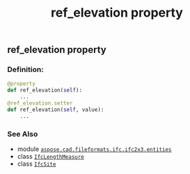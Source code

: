 ﻿---
title: ref_elevation property
second_title: Aspose.CAD for Python via .NET API References
description: 
type: docs
weight: 150
url: /python-net/aspose.cad.fileformats.ifc.ifc2x3.entities/ifcsite/ref_elevation/
is_root: false
---

## ref_elevation property

### Definition:
```python
@property
def ref_elevation(self):
    ...
@ref_elevation.setter
def ref_elevation(self, value):
    ...
```

### See Also
* module [`aspose.cad.fileformats.ifc.ifc2x3.entities`](../../)
* class [`IfcLengthMeasure`](/cad/python-net/aspose.cad.fileformats.ifc.ifc2x3.types/ifclengthmeasure)
* class [`IfcSite`](/cad/python-net/aspose.cad.fileformats.ifc.ifc2x3.entities/ifcsite)

